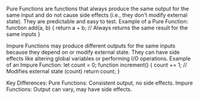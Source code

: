 Pure Functions are functions that always produce the same output for the same input and
do not cause side effects (i.e., they don’t modify external state). They are predictable 
and easy to test.
Example of a Pure Function:
  function add(a, b) {
    return a + b; // Always returns the same result for the same inputs
  }

Impure Functions may produce different outputs for the same inputs because they depend 
on or modify external state. They can have side effects like altering global variables 
or performing I/O operations.
Example of an Impure Function:
  let count = 0;
  function increment() {
    count += 1; // Modifies external state (count)
    return count;
  }

Key Differences:
Pure Functions: Consistent output, no side effects.
Impure Functions: Output can vary, may have side effects.
